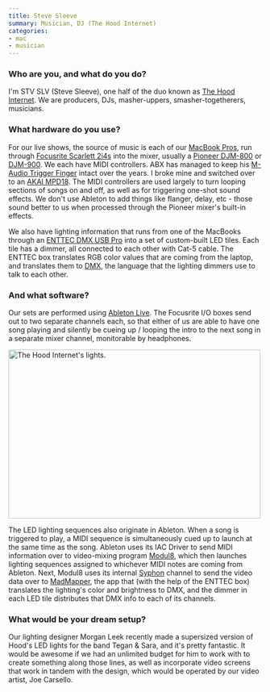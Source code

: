 ```yaml
---
title: Steve Sleeve
summary: Musician, DJ (The Hood Internet)
categories:
- mac
- musician
---
```


### Who are you, and what do you do?

I'm STV SLV (Steve Sleeve), one half of the duo known as [The Hood Internet](http://www.thehoodinternet.com/ "The Hood's website."). We are producers, DJs, masher-uppers, smasher-togetherers, musicians.

### What hardware do you use?

For our live shows, the source of music is each of our [MacBook Pros][macbook-pro], run through [Focusrite Scarlett 2i4s][scarlett-2i4] into the mixer, usually a [Pioneer DJM-800][djm-800] or [DJM-900][djm-900nxs]. We each have MIDI controllers. ABX has managed to keep his [M-Audio Trigger Finger][trigger-finger] intact over the years. I broke mine and switched over to an [AKAI MPD18][mpd18]. The MIDI controllers are used largely to turn looping sections of songs on and off, as well as for triggering one-shot sound effects. We don't use Ableton to add things like flanger, delay, etc - those sound better to us when processed through the Pioneer mixer's built-in effects.

We also have lighting information that runs from one of the MacBooks through an [ENTTEC DMX USB Pro][dmx-usb-pro] into a set of custom-built LED tiles. Each tile has a dimmer, all connected to each other with Cat-5 cable. The ENTTEC box translates RGB color values that are coming from the laptop, and translates them to [DMX](https://en.wikipedia.org/wiki/DMX512 "The Wikipedia entry for DMX512."), the language that the lighting dimmers use to talk to each other.

### And what software?

Our sets are performed using [Ableton Live][live]. The Focusrite I/O boxes send out to two separate channels each, so that either of us are able to have one song playing and silently be cueing up / looping the intro to the next song in a separate mixer channel, monitorable by headphones.

<img src="/images/interviews/hood.internet/lights.gif" width="500" height="335" alt="The Hood Internet's lights." class="detail">

The LED lighting sequences also originate in Ableton. When a song is triggered to play, a MIDI sequence is simultaneously cued up to launch at the same time as the song. Ableton uses its IAC Driver to send MIDI information over to video-mixing program [Modul8][], which then launches lighting sequences assigned to whichever MIDI notes are coming from Ableton. Next, Modul8 uses its internal [Syphon][] channel to send the video data over to [MadMapper][], the app that (with the help of the ENTTEC box) translates the lighting's color and brightness to DMX, and the dimmer in each LED tile distributes that DMX info to each of its channels.

### What would be your dream setup?

Our lighting designer Morgan Leek recently made a supersized version of Hood's LED lights for the band Tegan & Sara, and it's pretty fantastic. It would be awesome if we had an unlimited budget for him to work with to create something along those lines, as well as incorporate video screens that work in tandem with the design, which would be operated by our video artist, Joe Carsello.

[trigger-finger]: http://www.musiciansfriend.com/keyboards-midi/m-audio-trigger-finger-16-midi-drum-control-surface "A MIDI control pad."
[scarlett-2i4]: http://us.focusrite.com/usb-audio-interfaces/scarlett-2i4 "A USB audio interface."
[mpd18]: http://www.akaipro.com/product/mpd18 "A DJ pad controller."
[macbook-pro]: https://www.apple.com/macbook-pro/ "A laptop."
[dmx-usb-pro]: https://www.enttec.com/index.php?main_menu=Products&prod=70304&show=description "A dongle for connecting computers to DMX512 lightning systems."
[djm-800]: https://www.pioneerelectronics.com/PUSA/DJ/Mixers/DJM-800 "A MIDI mixer."
[djm-900nxs]: https://www.pioneerdj.com/en/product/mixer/djm-900nxs/black/overview "A MIDI mixer."
[syphon]: http://syphon.v002.info/ "Real-time video frame mixing."
[madmapper]: http://www.madmapper.com/ "Mac software for video-mapping projections."
[modul8]: http://www.modul8.ch/index.php "Real-time video mixing/compositing software for Mac OS X."
[live]: https://www.ableton.com/en/live/ "Musical creation software."
